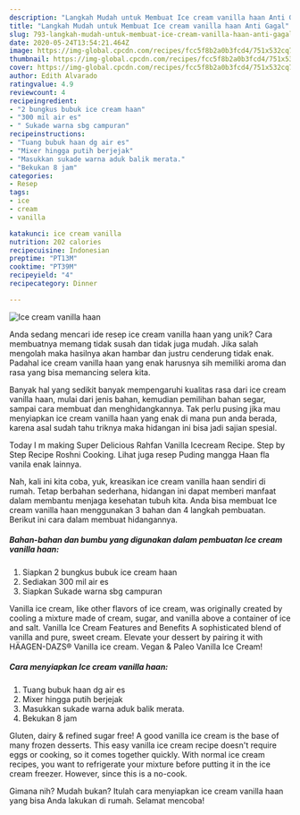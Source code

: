 ```yaml
---
description: "Langkah Mudah untuk Membuat Ice cream vanilla haan Anti Gagal"
title: "Langkah Mudah untuk Membuat Ice cream vanilla haan Anti Gagal"
slug: 793-langkah-mudah-untuk-membuat-ice-cream-vanilla-haan-anti-gagal
date: 2020-05-24T13:54:21.464Z
image: https://img-global.cpcdn.com/recipes/fcc5f8b2a0b3fcd4/751x532cq70/ice-cream-vanilla-haan-foto-resep-utama.jpg
thumbnail: https://img-global.cpcdn.com/recipes/fcc5f8b2a0b3fcd4/751x532cq70/ice-cream-vanilla-haan-foto-resep-utama.jpg
cover: https://img-global.cpcdn.com/recipes/fcc5f8b2a0b3fcd4/751x532cq70/ice-cream-vanilla-haan-foto-resep-utama.jpg
author: Edith Alvarado
ratingvalue: 4.9
reviewcount: 4
recipeingredient:
- "2 bungkus bubuk ice cream haan"
- "300 mil air es"
- " Sukade warna sbg campuran"
recipeinstructions:
- "Tuang bubuk haan dg air es"
- "Mixer hingga putih berjejak"
- "Masukkan sukade warna aduk balik merata."
- "Bekukan 8 jam"
categories:
- Resep
tags:
- ice
- cream
- vanilla

katakunci: ice cream vanilla 
nutrition: 202 calories
recipecuisine: Indonesian
preptime: "PT13M"
cooktime: "PT39M"
recipeyield: "4"
recipecategory: Dinner

---
```



![Ice cream vanilla haan](https://img-global.cpcdn.com/recipes/fcc5f8b2a0b3fcd4/751x532cq70/ice-cream-vanilla-haan-foto-resep-utama.jpg)

Anda sedang mencari ide resep ice cream vanilla haan yang unik? Cara membuatnya memang tidak susah dan tidak juga mudah. Jika salah mengolah maka hasilnya akan hambar dan justru cenderung tidak enak. Padahal ice cream vanilla haan yang enak harusnya sih memiliki aroma dan rasa yang bisa memancing selera kita.

Banyak hal yang sedikit banyak mempengaruhi kualitas rasa dari ice cream vanilla haan, mulai dari jenis bahan, kemudian pemilihan bahan segar, sampai cara membuat dan menghidangkannya. Tak perlu pusing jika mau menyiapkan ice cream vanilla haan yang enak di mana pun anda berada, karena asal sudah tahu triknya maka hidangan ini bisa jadi sajian spesial.

Today I m making Super Delicious Rahfan Vanilla Icecream Recipe. Step by Step Recipe Roshni Cooking. Lihat juga resep Puding mangga Haan fla vanila enak lainnya.


Nah, kali ini kita coba, yuk, kreasikan ice cream vanilla haan sendiri di rumah. Tetap berbahan sederhana, hidangan ini dapat memberi manfaat dalam membantu menjaga kesehatan tubuh kita. Anda bisa membuat Ice cream vanilla haan menggunakan 3 bahan dan 4 langkah pembuatan. Berikut ini cara dalam membuat hidangannya.

<!--inarticleads1-->

##### Bahan-bahan dan bumbu yang digunakan dalam pembuatan Ice cream vanilla haan:

1. Siapkan 2 bungkus bubuk ice cream haan
1. Sediakan 300 mil air es
1. Siapkan  Sukade warna sbg campuran


Vanilla ice cream, like other flavors of ice cream, was originally created by cooling a mixture made of cream, sugar, and vanilla above a container of ice and salt. Vanilla Ice Cream Features and Benefits A sophisticated blend of vanilla and pure, sweet cream. Elevate your dessert by pairing it with HÄAGEN-DAZS® Vanilla ice cream. Vegan &amp; Paleo Vanilla Ice Cream! 

<!--inarticleads2-->

##### Cara menyiapkan Ice cream vanilla haan:

1. Tuang bubuk haan dg air es
1. Mixer hingga putih berjejak
1. Masukkan sukade warna aduk balik merata.
1. Bekukan 8 jam


Gluten, dairy &amp; refined sugar free! A good vanilla ice cream is the base of many frozen desserts. This easy vanilla ice cream recipe doesn&#39;t require eggs or cooking, so it comes together quickly. With normal ice cream recipes, you want to refrigerate your mixture before putting it in the ice cream freezer. However, since this is a no-cook. 

Gimana nih? Mudah bukan? Itulah cara menyiapkan ice cream vanilla haan yang bisa Anda lakukan di rumah. Selamat mencoba!
